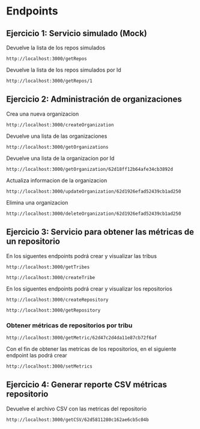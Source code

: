 # Endpoints

## Ejercicio 1: Servicio simulado (Mock)

Devuelve la lista de los repos simulados

  ```
  http://localhost:3000/getRepos
  ```

Devuelve la lista de los repos simulados por Id

  ```
  http://localhost:3000/getRepos/1
  ```


## Ejercicio 2: Administración de organizaciones

Crea una nueva organizacion

  ```
  http://localhost:3000/createOrganization
  ```

Devuelve una lista de las organizaciones

  ```
  http://localhost:3000/getOrganizations
  ```

Devuelve una lista de la organizacion por Id

  ```
  http://localhost:3000/getOrganization/62d18ff12b64afe34cb3892d
  ```

Actualiza informacion de la organizacion

  ```
  http://localhost:3000/updateOrganization/62d1926efad52439cb1ad250
  ```

Elimina una organizacion

  ```
  http://localhost:3000/deleteOrganization/62d1926efad52439cb1ad250
  ```

## Ejercicio 3: Servicio para obtener las métricas de un repositorio

En los siguentes endpoints podrá crear y visualizar las tribus

  ```
  http://localhost:3000/getTribes
  ```

  ```
  http://localhost:3000/createTribe
  ```

En los siguentes endpoints podrá crear y visualizar los repositorios

  ```
  http://localhost:3000/createRepository
  ```

  ```
  http://localhost:3000/getRepository
  ```

###  Obtener métricas de repositorios por tribu

  ```
  http://localhost:3000/getMetric/62d47c2d4da11e87cb72f6af
  ```

Con el fin de obtener las metricas de los repositorios, en el siguiente endpoint las podrá crear

  ```
  http://localhost:3000/setMetrics
  ```


## Ejercicio 4: Generar reporte CSV métricas repositorio

Devuelve el archivo CSV con las metricas del repositorio

  ```
  http://localhost:3000/getCSV/62d5811280c162ae6cb5c04b
  ```
